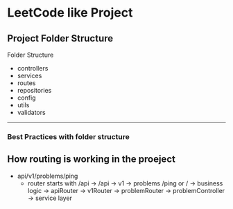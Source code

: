 # LeetCode like Project

## Project Folder Structure

 Folder Structure 

- controllers
- services
- routes
- repositories
- config
- utils
- validators

--------------------



### Best Practices with folder structure


## How routing is working in the proeject 

- api/v1/problems/ping
    - router starts with /api
    -> /api      -> v1      -> problems         /ping or /              -> business logic 
    -> apiRouter -> v1Router -> problemRouter  -> problemController -> service layer